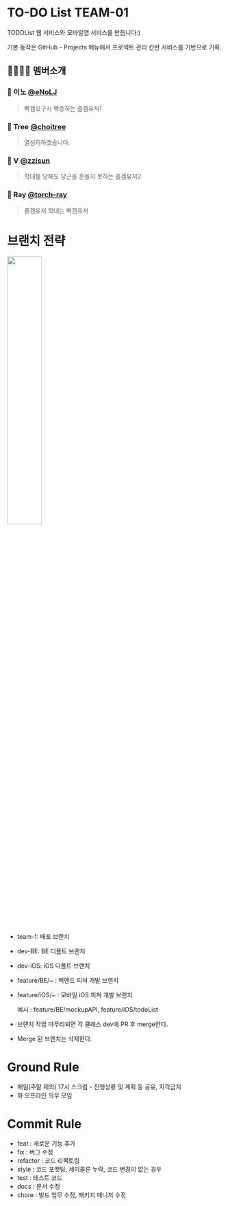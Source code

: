 # TO-DO List TEAM-01

TODOList 웹 서비스와 모바일앱 서비스를 만듭니다:)

기본 동작은 GitHub - Projects 메뉴에서 프로젝트 관리 칸반 서비스를 기반으로 기획.



## 👨‍👩‍👧‍👦 멤버소개
### 👨‍ 이노 [@eNoLJ](https://github.com/eNoLJ)
> 빡겜요구시 빡종하는 즐겜유저1

### 👩‍ Tree [@choitree](https://github.com/choitree)
> 열심히하겠습니다.

### 👧‍ V [@zzisun](https://github.com/zzisun)
> 학대를 당해도 당근을 흔들지 못하는 즐겜유저2

### 👦 Ray [@torch-ray](https://github.com/torch-ray)
> 즐겜유저 학대는 빡겜유저


# 브랜치 전략

<img src="https://user-images.githubusercontent.com/60323625/114127282-1a63da00-9935-11eb-90af-abd3516e1278.jpeg" width = "40%"> 

* team-1: 배포 브랜치

* dev-BE: BE 디폴트 브랜치

* dev-iOS: iOS 디폴트 브랜치

* feature/BE/~ : 백엔드 피쳐 개발 브랜치

* feature/iOS/~ : 모바일 iOS 피쳐 개발 브랜치

  예시 : feature/BE/mockupAPI, feature/iOS/todoList

* 브랜치 작업 마무리되면 각 클래스 dev에 PR 후 merge한다. 

* Merge 된 브랜치는 삭제한다.



# Ground Rule

- 매일(주말 제외) 17시 스크럼 - 진행상황 및 계획 등 공유, 지각금지
- 화 오프라인 의무 모임

# Commit Rule
- feat : 새로운 기능 추가
- fix : 버그 수정
- refactor : 코드 리팩토링
- style : 코드 포맷팅, 세미콜론 누락, 코드 변경이 없는 경우
- test : 테스트 코드
- docs : 문서 수정
- chore : 빌드 업무 수정, 패키지 매니저 수정
